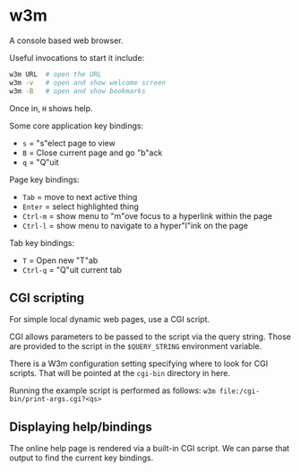 w3m
===

A console based web browser.

Useful invocations to start it include:

```bash
w3m URL  # open the URL
w3m -v   # open and show welcome screen
w3m -B   # open and show bookmarks
```

Once in, `H` shows help.

Some core application key bindings:

- `s` = "s"elect page to view
- `B` = Close current page and go "b"ack
- `q` = "Q"uit

Page key bindings:

- `Tab` = move to next active thing
- `Enter` = select highlighted thing
- `Ctrl-m` = show menu to "m"ove focus to a hyperlink within the page
- `Ctrl-l` = show menu to navigate to a hyper"l"ink on the page

Tab key bindings:

- `T` = Open new "T"ab
- `Ctrl-q` = "Q"uit current tab

## CGI scripting

For simple local dynamic web pages, use a CGI script.

CGI allows parameters to be passed to the script via the query string.  Those are provided to the script in the `$QUERY_STRING` environment variable.

There is a W3m configuration setting specifying where to look for CGI scripts.  That will be pointed at the `cgi-bin` directory in here.

Running the example script is performed as follows: `w3m file:/cgi-bin/print-args.cgi?<qs>`

## Displaying help/bindings

The online help page is rendered via a built-in CGI script.  We can parse that output to find the current key bindings.
